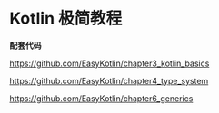 # Kotlin 极简教程

**配套代码**

https://github.com/EasyKotlin/chapter3_kotlin_basics

https://github.com/EasyKotlin/chapter4_type_system

https://github.com/EasyKotlin/chapter6_generics

